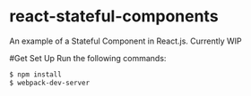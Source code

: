 # react-stateful-components
An example of a Stateful Component in React.js. Currently WIP


#Get Set Up
Run the following commands:

```sh
$ npm install
$ webpack-dev-server
```
